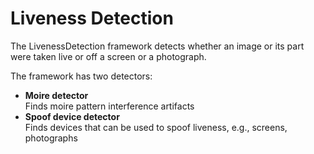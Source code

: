 # Liveness Detection

The LivenessDetection framework detects whether an image or its part were taken live or off a screen or a photograph.

The framework has two detectors:

- **Moire detector**<br />Finds moire pattern interference artifacts
- **Spoof device detector**<br />Finds devices that can be used to spoof liveness, e.g., screens, photographs